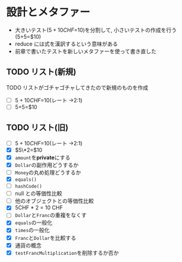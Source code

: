 # 設計とメタファー

- 大きいテスト($5+10CHF=$10)を分割して, 小さいテストの作成を行う($5+$5=$10)
- reduce には式を漢訳するという意味がある
- 前章で書いたテストを新しいメタファーを使って書き直した

## TODO リスト(新規)

TODO リストがゴチャゴチャしてきたので新規のものを作成

- [ ] $5+10CHF=$10(レート →2:1)
- [ ] $5+$5=$10

## TODO リスト(旧)

- [ ] $5+10CHF=$10(レート →2:1)
- [x] $5\*2=$10
- [x] `amount`を**private**にする
- [x] `Dollar`の副作用どうするか
- [ ] `Money`の丸め処理どうするか
- [x] `equals()`
- [ ] `hashCode()`
- [ ] null との等価性比較
- [ ] 他のオブジェクトとの等価性比較
- [x] 5CHF \* 2 = 10 CHF
- [ ] `Dollar`と`Franc`の重複をなくす
- [x] `equals`の一般化
- [x] `times`の一般化
- [x] `Franc`と`Dollar`を比較する
- [x] 通貨の概念
- [x] `testFrancMultiplication`を削除するか否か
